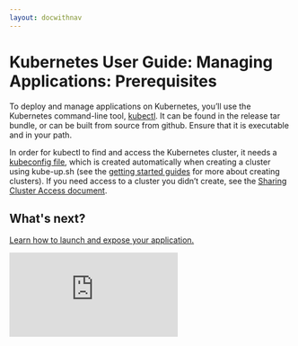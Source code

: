 ```yaml
---
layout: docwithnav
---
```

<!-- BEGIN MUNGE: UNVERSIONED_WARNING -->


<!-- END MUNGE: UNVERSIONED_WARNING -->
# Kubernetes User Guide: Managing Applications: Prerequisites

To deploy and manage applications on Kubernetes, you’ll use the Kubernetes command-line tool, [kubectl](kubectl/kubectl.html). It can be found in the release tar bundle, or can be built from source from github. Ensure that it is executable and in your path.

In order for kubectl to find and access the Kubernetes cluster, it needs a [kubeconfig file](kubeconfig-file.html), which is created automatically when creating a cluster using kube-up.sh (see the [getting started guides](../../docs/getting-started-guides/README.html) for more about creating clusters). If you need access to a cluster you didn’t create, see the [Sharing Cluster Access document](sharing-clusters.html).

## What's next?

[Learn how to launch and expose your application.](quick-start.html)


<!-- BEGIN MUNGE: GENERATED_ANALYTICS -->
[![Analytics](https://kubernetes-site.appspot.com/UA-36037335-10/GitHub/docs/user-guide/prereqs.md?pixel)]()
<!-- END MUNGE: GENERATED_ANALYTICS -->

